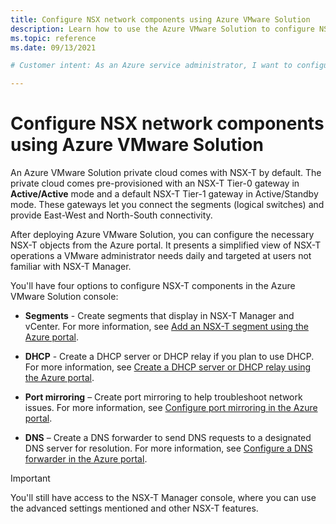 ```yaml
---
title: Configure NSX network components using Azure VMware Solution 
description: Learn how to use the Azure VMware Solution to configure NSX-T network segments.
ms.topic: reference
ms.date: 09/13/2021

# Customer intent: As an Azure service administrator, I want to configure NSX network components using a simplified view of NSX-T operations a VMware administrator needs daily. The simplified view is targeted at users unfamiliar with NSX-T Manager.

---
```


# Configure NSX network components using Azure VMware Solution

An Azure VMware Solution private cloud comes with NSX-T by default. The private cloud comes pre-provisioned with an NSX-T Tier-0 gateway in **Active/Active** mode and a default NSX-T Tier-1 gateway in Active/Standby mode.  These gateways let you connect the segments (logical switches) and provide East-West and North-South connectivity. 

After deploying Azure VMware Solution, you can configure the necessary NSX-T objects from the Azure portal.  It presents a simplified view of NSX-T operations a VMware administrator needs daily and targeted at users not familiar with NSX-T Manager.  

You'll have four options to configure NSX-T components in the Azure VMware Solution console:

- **Segments** - Create segments that display in NSX-T Manager and vCenter. For more information, see [Add an NSX-T segment using the Azure portal](tutorial-nsx-t-network-segment.md#use-azure-portal-to-add-an-nsx-t-segment).

- **DHCP** - Create a DHCP server or DHCP relay if you plan to use DHCP.  For more information, see [Create a DHCP server or DHCP relay using the Azure portal](configure-dhcp-azure-vmware-solution.md#create-a-dhcp-server-or-dhcp-relay-using-the-azure-portal).

- **Port mirroring** – Create port mirroring to help troubleshoot network issues. For more information, see [Configure port mirroring in the Azure portal](configure-port-mirroring-azure-vmware-solution.md).

- **DNS** – Create a DNS forwarder to send DNS requests to a designated DNS server for resolution.  For more information, see [Configure a DNS forwarder in the Azure portal](configure-dns-azure-vmware-solution.md).

>[!IMPORTANT]
>You'll still have access to the NSX-T Manager console, where you can use the advanced settings mentioned and other NSX-T features. 

